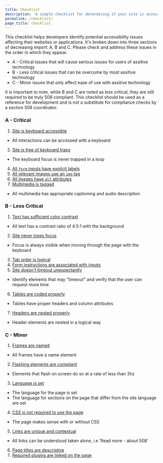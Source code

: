 ```yaml
---
title: Checklist
description: 'A simple checklist for determining if your site is accessible'
permalink: /checklist/
page_title: checklist
---
```

This checklist helps developers identify potential accessibility issues affecting their websites or applications. It's broken down into three sections of decreasing import: A, B and C. Please check and address these issues in the order in which they appear. 

 * A - Critical issues that will cause serious issues for users of assitive technology
 * B - Less critical issues that can be overcome by most assitive technology
 * C - Minor issues that only affect ease of use with assitive technology

It is important to note, while B and C are noted as less critical, they are still required to be truly 508 compliant. This checklist should be used as a reference for development and is not a substitute for compliance checks by a section 508 coordinator.

###  A - Critical

1. <a href='../keyboard'>Site is keyboard accessible</a>
 * All interactions can be accessed with a keyboard
2. <a href='../keyboard'>Site is free of keyboard traps</a>
 * The keyboard focus is never trapped in a loop
4. <a href='../forms'>All `form` inputs have explicit labels</a>
6. <a href='../images'>All relevant images use an `img` tag</a>
5. <a href='../images'>All images have `alt` attributes</a>
6. <a href='../multimedia'>Multimedia is tagged</a>
 * All multimedia has appropriate captioning and audio description

### B - Less Critical
1. <a href='../color'>Text has sufficient color contrast</a>
 * All text has a contrast ratio of 4.5:1 with the background
2. <a href='../keyboard'>Site never loses focus</a>
 * Focus is always visible when moving through the page with the keyboard
3. <a href='../keyboard'>Tab order is logical</a>
4. <a href='../forms'>Form instructions are associated with inputs</a>
5. <a href='../timeouts'>Site doesn't timeout unexpectantly</a>
 * Identify elements that may "timeout" and verify that the user can request more time
6. <a href='../tables'>Tables are coded properly</a>
 * Tables have proper headers and column attributes
7. <a href='../headers'>Headers are nested properly</a>
 * Header elements are nested in a logical way

### C - Minor
1. <a href='../frames'>Frames are named</a>
 * All frames have a name element
2. <a href='../flashing'>Flashing elements are compliant</a>
 * Elements that flash on screen do so at a rate of less than 3hz
3. <a href='../properties'>Language is set</a>
 * The language for the page is set
 * The language for sections on the page that differ from the site language are set
4. <a href='../css'>CSS is not required to use the page</a>
 * The page makes sense with or without CSS
5. <a href='../links'>Links are unique and contextual</a>
 * All links can be understood taken alone, i.e 'Read more - about 508'
6. <a href='../pagetitles'>Page titles are descriptive</a>
7. <a href='../plugins'>Required plugins are linked on the page</a>
